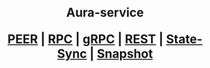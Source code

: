 <h1 align="center"> Aura-service
  
 [PEER](https://github.com/YTWOFUND/Aura-service/blob/main/Aura-Peer.md)   |   [RPC](https://github.com/YTWOFUND/Aura-service/blob/main/Aura-RPC.md)   |   [gRPC](https://github.com/YTWOFUND/Aura-service/blob/main/Aura-gRPC.md)    |   [REST]()    |   [State-Sync]()   |   [Snapshot]()      
